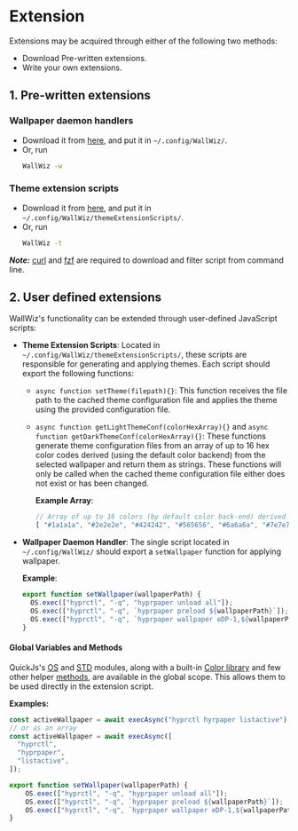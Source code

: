 # Extension
Extensions may be acquired through either of the following two methods:
- Download Pre-written extensions.
- Write your own extensions.
  
## 1. Pre-written extensions

### Wallpaper daemon handlers

- Download it from [here](https://github.com/5hubham5ingh/WallWiz/tree/main/wallpaperDaemonHandlerScripts), and put it in `~/.config/WallWiz/`.
- Or, run
  ```bash
  WallWiz -w
  ```

### Theme extension scripts

- Download it from [here](https://github.com/5hubham5ingh/WallWiz/tree/main/themeExtensionScripts), and put it in `~/.config/WallWiz/themeExtensionScripts/`.
- Or, run
  ```bash
  WallWiz -t
  ```

_**Note:**_ [curl](https://github.com/curl/curl) and
[fzf](https://github.com/junegunn/fzf) are required to download and filter
script from command line.

## 2. User defined extensions

WallWiz's functionality can be extended through user-defined JavaScript scripts:

- **Theme Extension Scripts**: Located in
  `~/.config/WallWiz/themeExtensionScripts/`, these scripts are responsible for
  generating and applying themes. Each script should export the following
  functions:

  - `async function setTheme(filepath){}`: This function receives the
    file path to the cached theme configuration file and applies the theme using
    the provided configuration file.

  - `async function getLightThemeConf(colorHexArray){}` and
    `async function getDarkThemeConf(colorHexArray){}`: These functions generate
    theme configuration files from an array of up to 16 hex color codes derived (using the default color backend) 
    from the selected wallpaper and return them as strings. These functions will
    only be called when the cached theme configuration file either does not
    exist or has been changed.

    **Example Array**:
    ```javascript
    // Array of up to 16 colors (by default color back-end) derived from the wallpaper, ordered by their frequency in the wallpaper
    [ "#1a1a1a", "#2e2e2e", "#424242", "#565656", "#6a6a6a", "#7e7e7e", "#929292", "#a6a6a6", "#bababa", "#cecece", "#e2e2e2", "#f6f6f6" , "#ff0000", "#ff7f00", "#ffff00", ];
    ```
- **Wallpaper Daemon Handler**: The single script located in
  `~/.config/WallWiz/` should export a `setWallpaper` function for applying
  wallpaper.

  **Example**:
  ```javascript
  export function setWallpaper(wallpaperPath) {
    OS.exec(["hyprctl", "-q", "hyprpaper unload all"]);
    OS.exec(["hyprctl", "-q", `hyprpaper preload ${wallpaperPath}`]);
    OS.exec(["hyprctl", "-q", `hyprpaper wallpaper eDP-1,${wallpaperPath}`]);
  }
  ```
 #### Global Variables and Methods
   QuickJs's [OS](https://quickjs-ng.github.io/quickjs/stdlib#qjsos-module) and [STD](https://quickjs-ng.github.io/quickjs/stdlib#qjsstd-module) modules, along with a built-in [Color library](https://github.com/5hubham5ingh/WallWiz/blob/dev/docs/Color.md) and few other helper [methods](https://github.com/5hubham5ingh/WallWiz/blob/dev/src/globalConstants.js), are available in the global scope. This allows them to be used directly in the extension script.

  **Examples:**
  ```javascript
  const activeWallpaper = await execAsync("hyprctl hyrpaper listactive");
  // or as an array
  const activeWallpaper = await execAsync([
    "hyprctl",
    "hyprpaper",
    "listactive",
  ]);
  ```
  ```javascript
  export function setWallpaper(wallpaperPath) {
      OS.exec(["hyprctl", "-q", "hyprpaper unload all"]);
      OS.exec(["hyprctl", "-q", `hyprpaper preload ${wallpaperPath}`]);
      OS.exec(["hyprctl", "-q", `hyprpaper wallpaper eDP-1,${wallpaperPath}`]);
  }
  ```

